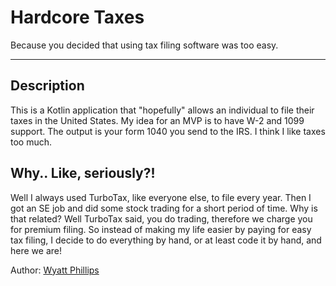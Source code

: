 # Hardcore Taxes
Because you decided that using tax filing software was too easy.

---

## Description
This is a Kotlin application that "hopefully" allows an individual to file their taxes in the United States. My idea for an MVP is to have W-2 and 1099 support. The output is your form 1040 you send to the IRS. I think I like taxes too much.

## Why.. Like, seriously?!
Well I always used TurboTax, like everyone else, to file every year. Then I got an SE job and did some stock trading for a short period of time. Why is that related? Well TurboTax said, you do trading, therefore we charge you for premium filing. So instead of making my life easier by paying for easy tax filing, I decide to do everything by hand, or at least code it by hand, and here we are!

Author: [Wyatt Phillips](mailto:wphillips@128.dev)